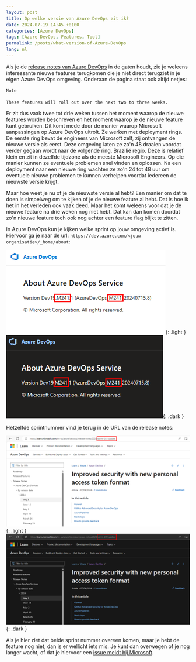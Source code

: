 ```yaml
---
layout: post
title: Op welke versie van Azure DevOps zit ik?
date: 2024-07-19 14:45 +0100
categories: [Azure DevOps]
tags: [Azure DevOps, Features, Tool]
permalink: /posts/what-version-of-Azure-DevOps
lang: nl
---
```


Als je de [release notes van Azure DevOps](https://aka.ms/azuredevops/releasenotes)
in de gaten houdt, zie je weleens interessante nieuwe features terugkomen die je
niet direct terugziet in je eigen Azure DevOps omgeving. Onderaan de pagina staat
ook altijd netjes:

```plaintext
Note

These features will roll out over the next two to three weeks.
```

Er zit dus vaak twee tot drie weken tussen het moment waarop de nieuwe features
worden beschreven en het moment waarop je de nieuwe feature kunt gebruiken. Dit
komt mede door de manier waarop Microsoft aanpassingen op Azure DevOps uitrolt.
Ze werken met deployment rings. De eerste ring bevat de engineers van Microsoft
zelf, zij ontvangen de nieuwe versie als eerst. Deze omgeving laten ze zo'n 48
draaien voordat verder gegaan wordt naar de volgende ring, Brazilië regio. Deze
is relatief klein en zit in dezelfde tijdzone als de meeste Microsoft Engineers.
Op die manier kunnen ze eventuele problemen snel vinden en oplossen. Na een
deployment naar een nieuwe ring wachten ze zo'n 24 tot 48 uur om eventuele nieuwe
problemen te kunnen verhelpen voordat iedereen de nieuwste versie krijgt.

Maar hoe weet je nu of je de nieuwste versie al hebt? Een manier om dat te doen
is simpelweg om te kijken of je de nieuwe feature al hebt. Dat is hoe ik het in
het verleden ook vaak deed. Maar het komt weleens voor dat je de nieuwe feature
na drie weken nog niet hebt. Dat kan dan komen doordat zo'n nieuwe feature toch
ook nog achter een feature flag blijkt te zitten.

In Azure DevOps kun je kijken welke sprint op jouw omgeving actief is. Hiervoor
ga je naar de url: `https://dev.azure.com/<jouw organisatie>/_home/about`:

![Azure DevOps active sprint](/assets/img/posts/2024-07-19-azuredevops-version-light.png){: .light }
![Azure DevOps active sprint](/assets/img/posts/2024-07-19-azuredevops-version-dark.png){: .dark }

Hetzelfde sprintnummer vind je terug in de URL van de release notes:

![Azure DevOps sprint url](/assets/img/posts/2024-07-19-azuredevops-version-url-light.png){: .light }
![Azure DevOps sprint url](/assets/img/posts/2024-07-19-azuredevops-version-url-dark.png){: .dark }

Als je hier ziet dat beide sprint nummer overeen komen, maar je hebt de feature
nog niet, dan is er wellicht iets mis. Je kunt dan overwegen of je nog langer
wacht, of dat je hiervoor een [issue meldt bij Microsoft](https://developercommunity.visualstudio.com/AzureDevOps).
